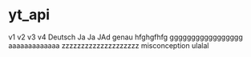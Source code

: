# yt_api

v1
v2
v3
v4
Deutsch
Ja
Ja
JAd
genau
hfghgfhfg
ggggggggggggggggg
aaaaaaaaaaaaa
zzzzzzzzzzzzzzzzzzzz
misconception
ulalal
